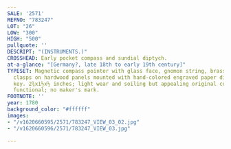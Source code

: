 ```yaml
---
SALE: '2571'
REFNO: "783247"
LOT: "26"
LOW: "300"
HIGH: "500"
pullquote: ''
DESCRIPT: "(INSTRUMENTS.)"
CROSSHEAD: Early pocket compass and sundial diptych.
at-a-glance: "[Germany?, late 18th to early 19th century]"
TYPESET: Magnetic compass pointer with glass face, gnomon string, brass hinges and
  clasps on hardwood panels mounted with hand-colored engraved paper dials and latitude
  key. 2¾x1½x½ inches; light wear and soiling but appealing original condition and
  functional; no maker's mark.
FOOTNOTE: ''
year: 1780
background_color: "#ffffff"
images:
- "/v1620660595/2571/783247_VIEW_03_02.jpg"
- "/v1620660596/2571/783247_VIEW_03.jpg"

---
```

